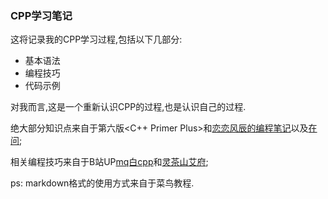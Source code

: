 ### CPP学习笔记
这将记录我的CPP学习过程,包括以下几部分:
* 基本语法
* 编程技巧
* 代码示例  

对我而言,这是一个重新认识CPP的过程,也是认识自己的过程.  

绝大部分知识点来自于第六版<C++ Primer Plus>和[恋恋风辰的编程笔记](https://gitbookcpp.llfc.club/)以及[在问](https://www.zaiwen.top/);  

相关编程技巧来自于B站UP[mq白cpp](https://space.bilibili.com/1292761396/?spm_id_from=333.999.0.0)和[灵茶山艾府](https://space.bilibili.com/206214/?spm_id_from=333.999.0.0);  


ps: markdown格式的使用方式来自于菜鸟教程.